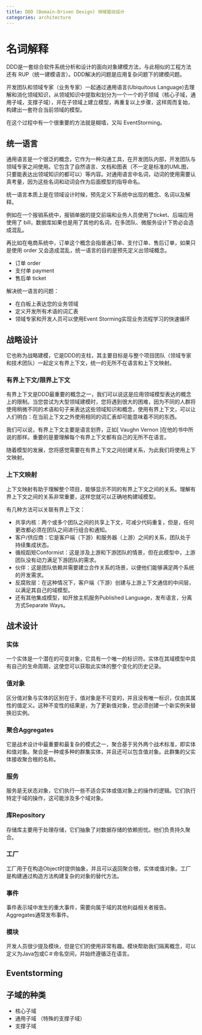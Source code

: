 ```yaml
---
title: DDD (Domain-Driven Design) 领域驱动设计
categories: architecture
---
```


# 名词解释

DDD是一套综合软件系统分析和设计的面向对象建模方法，与此相似的工程方法还有 RUP（统一建模语言）。DDD解决的问题是应用复杂问题下的建模问题。

开发团队和领域专家（业务专家）一起通过通用语言(Ubiquitous Language)去理解和消化领域知识，从领域知识中提取和划分为一个一个的子领域（核心子域，通用子域，支撑子域），并在子领域上建立模型，再重复以上步骤，这样周而复始，构建出一套符合当前领域的模型。

在这个过程中有一个很重要的方法就是糊墙，又叫 EventStorming。


## 统一语言

通用语言是一个很泛的概念，它作为一种沟通工具，在开发团队内部，开发团队与领域专家之间使用。它包含了自然语言、文档和图表（不一定是标准的UML图，只要能表达出领域知识的都可以）等内容。对通用语言中名词，动词的使用需要认真考量，因为这些名词和动词会作为后面模型的指导命名。

统一语言本质上是在领域设计时候，预先定义下系统中出现的概念、名词以及解释。

例如在一个报销系统中，报销单据的提交前端和业务人员使用了ticket、后端应用使用了 bill，数据库如果也是用了其他的名词，在多团队、微服务设计下势必会造成混乱。

再比如在电商系统中，订单这个概念会指普通订单、支付订单、售后订单，如果只是使用 order 又会造成混乱，统一语言的目的是预先定义出领域概念。

- 订单 order
- 支付单 payment
- 售后单 ticket

解决统一语言的问题：

- 在白板上表达您的业务领域
- 定义开发所有术语的词汇表
- 领域专家和开发人员可以使用Event Storming实现业务流程学习的快速循环

## 战略设计

它也称为战略建模，它是DDD的支柱，其主要目标是与整个项目团队（领域专家和技术团队）一起定义有界上下文，统一的无所不在语言和上下文映射。

### 有界上下文/限界上下文

有界上下文是DDD最重要的概念之一，我们可以说这是应用领域模型表达的概念上的限制。当您尝试为大型领域建模时，您将遇到很大的困难，因为不同的人群将使用稍微不同的术语和句子来表达这些领域知识和概念，使用有界上下文，可以让人们明白：在当前上下文之外使用相同的词汇表却可能意味着不同的东西。

我们可以说，有界上下文主要是语言划界，正如[ Vaughn Vernon ]在他的书中所说的那样。重要的是要理解每个有界上下文都有自己的无所不在语言。

随着模型的发展，您将感觉需要在有界上下文之间创建关系，为此我们将使用上下文映射。

### 上下文映射​​​​​​​

上下文映射有助于理解整个项目，能够显示不同的有界上下文之间的关系。理解有界上下文之间的关系非常重要，这样您就可以正确地构建域模型。

有几种方法可以关联有界上下文：

- 共享内核：两个或多个团队之间的共享上下文，可减少代码重复，但是，任何更改都必须在团队之间进行组合和通知。
- 客户/供应商：它是客户端（下游）和服务器（上游）之间的关系，团队处于持续集成状态。
- 循规蹈矩Conformist：这是涉及上游和下游团队的情景，但在此模型中，上游团队没有动力满足下游团队的需求。
- 伙伴：这是团队依赖并需要建立合作关系的场景，以便他们能够满足两个系统的开发需求。
- 反腐败层：在这种情况下，客户端（下游）创建与上游上下文通信的中间层，以满足其自己的域模型。
- 还有其他集成模型，如开放主机服务Published Language，发布语言，分离方式Separate Ways。

## 战术设计


### 实体

一个实体是一个潜在的可变对象，它具有一个唯一的标识符。实体在其域模型中具有自己的生命周期，这使您可以获取此实体的整个变化的历史记录。

### 值对象

区分值对象与实体的区别在于，值对象是不可变的，并且没有唯一标识，仅由其属性的值定义。这种不变性的结果是，为了更新值对象，您必须创建一个新实例来替换旧实例。

### 聚合Aggregates

它是战术设计中最重要和最复杂的模式之一，聚合基于另外两个战术标准，即实体和值对象。聚合是一种或多种的群集实体，并且还可以包含值对象。此群集的父实体接收聚合根的名称。

### 服务

服务是无状态对象，它们执行一些不适合实体或值对象上的操作的逻辑。它们执行特定于域的操作，这可能涉及多个域对象。

### 库Repository

存储库主要用于处理存储，它们抽象了对数据存储的依赖担忧。他们负责持久聚合。

### 工厂

工厂用于在构造Object时提供抽象，并且可以返回聚合根，实体或值对象。工厂是构建通过构造方法构建复杂的对象的替代方法。

### 事件

事件表示域中发生的重大事件，需要向属于域的其他利益相关者报告。Aggregates通常发布事件。

### 模块

开发人员很少提及模块，但是它们的使用非常有趣。模块帮助我们隔离概念，可以定义为Java包或C＃命名空间，并始终遵循泛在语言。

## Eventstorming 




## 子域的种类

- 核心子域
- 通用子域 （特殊的支撑子域）
- 支撑子域

